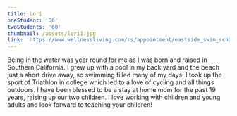 ```yaml
---
title: Lori
oneStudent: '50'
twoStudents: '60'
thumbnail: /assets/lori1.jpg
link: 'https://www.wellnessliving.com/rs/appointment/eastside_swim_school'
---
```

Being in the water was year round for me as I was born and raised in Southern California.  I grew up with a pool in my back yard and the beach just a short drive away, so swimming filled many of my days.  I took up the sport of Triathlon in college which led to a love of cycling and all things outdoors.  I have been blessed to be a stay at home mom for the past 19 years, raising up our two children.  I love working with children and young adults and look forward to teaching your children!  
